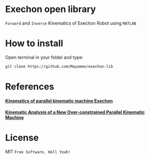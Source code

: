 # Exechon open library
`Forward` and `Inverse` Kinematics of Exechon Robot using `MATLAB`
# How to install
Open terminal in your foldel and type:
```sh
git clone https://github.com/Mayamee/exechon-lib
```
# References
####  [Kinematics of parallel kinematic machine Exechon]( https://www.researchgate.net/publication/224578100_Kinematics_of_parallel_kinematic_machine_Exechon)
#### [Kinematic Analysis of a New Over-constrained Parallel Kinematic Machine]( https://www.researchgate.net/publication/266340853_Kinematic_Analysis_of_a_New_Over-constrained_Parallel_Kinematic_Machine)
# License
MIT
`Free Software, Hell Yeah!`